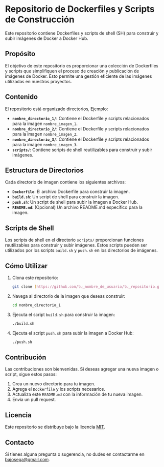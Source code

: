 # Repositorio de Dockerfiles y Scripts de Construcción

Este repositorio contiene Dockerfiles y scripts de shell (SH) para construir y subir imágenes de Docker a Docker Hub.

## Propósito

El objetivo de este repositorio es proporcionar una colección de Dockerfiles y scripts que simplifiquen el proceso de creación y publicación de imágenes de Docker. Esto permite una gestión eficiente de las imágenes utilizadas en nuestros proyectos.

## Contenido

El repositorio está organizado directorios,  Ejemplo:

* **`nombre_directorio_1/`**: Contiene el Dockerfile y scripts relacionados para la imagen `nombre_imagen_1`.
* **`nombre_directorio_2/`**: Contiene el Dockerfile y scripts relacionados para la imagen `nombre_imagen_2`.
* **`nombre_directorio_3/`**: Contiene el Dockerfile y scripts relacionados para la imagen `nombre_imagen_3`.
* **`scripts/`**: Contiene scripts de shell reutilizables para construir y subir imágenes.

## Estructura de Directorios

Cada directorio de imagen contiene los siguientes archivos:

* **`Dockerfile`**: El archivo Dockerfile para construir la imagen.
* **`build.sh`**: Un script de shell para construir la imagen.
* **`push.sh`**: Un script de shell para subir la imagen a Docker Hub.
* **`README.md`**: (Opcional) Un archivo README.md específico para la imagen.

## Scripts de Shell

Los scripts de shell en el directorio `scripts/` proporcionan funciones reutilizables para construir y subir imágenes. Estos scripts pueden ser utilizados por los scripts `build.sh` y `push.sh` en los directorios de imágenes.

## Cómo Utilizar

1. Clona este repositorio:

   ```bash
   git clone [https://github.com/tu_nombre_de_usuario/tu_repositorio.git](https://github.com/tu_nombre_de_usuario/tu_repositorio.git)
   ```
2. Navega al directorio de la imagen que deseas construir:

   ```bash
   cd nombre_directorio_1
   ```
3. Ejecuta el script `build.sh` para construir la imagen:

   ```bash
   ./build.sh
   ```
4. Ejecuta el script `push.sh` para subir la imagen a Docker Hub:

   ```bash
   ./push.sh
   ```

## Contribución

Las contribuciones son bienvenidas. Si deseas agregar una nueva imagen o script, sigue estos pasos:

1. Crea un nuevo directorio para tu imagen.
2. Agrega el `Dockerfile` y los scripts necesarios.
3. Actualiza este `README.md` con la información de tu nueva imagen.
4. Envía un pull request.

## Licencia

Este repositorio se distribuye bajo la licencia [MIT](LICENSE).

## Contacto

Si tienes alguna pregunta o sugerencia, no dudes en contactarme en [bajosega@gmail.com](mailto:bajosega@gmail.com).
